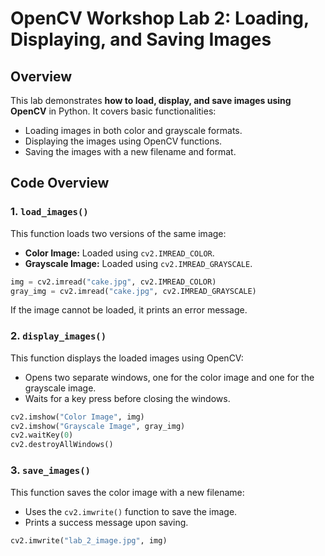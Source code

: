 # OpenCV Workshop Lab 2: Loading, Displaying, and Saving Images

## Overview

This lab demonstrates **how to load, display, and save images using OpenCV** in Python. It covers basic functionalities:

- Loading images in both color and grayscale formats.
- Displaying the images using OpenCV functions.
- Saving the images with a new filename and format.

## Code Overview

### 1. `load_images()`

This function loads two versions of the same image:

- **Color Image:** Loaded using `cv2.IMREAD_COLOR`.
- **Grayscale Image:** Loaded using `cv2.IMREAD_GRAYSCALE`.

```python
img = cv2.imread("cake.jpg", cv2.IMREAD_COLOR)
gray_img = cv2.imread("cake.jpg", cv2.IMREAD_GRAYSCALE)
```

If the image cannot be loaded, it prints an error message.

### 2. `display_images()`

This function displays the loaded images using OpenCV:

- Opens two separate windows, one for the color image and one for the grayscale image.
- Waits for a key press before closing the windows.

```python
cv2.imshow("Color Image", img)
cv2.imshow("Grayscale Image", gray_img)
cv2.waitKey(0)
cv2.destroyAllWindows()
```

### 3. `save_images()`

This function saves the color image with a new filename:

- Uses the `cv2.imwrite()` function to save the image.
- Prints a success message upon saving.

```python
cv2.imwrite("lab_2_image.jpg", img)
```
